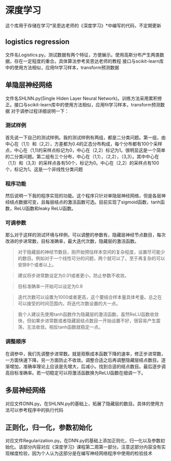 # 深度学习
这个库用于存储在学习*吴恩达老师的《深度学习》*中编写的代码，不定期更新
## logistics regression
文件名Logistics.py。测试数据有两个特征，方便展示。使用高斯分布产生两类数据，存在一定程度的重合。具体算法参考吴恩达老师的教程
接口与scikit-learn库中的使用方法相似，应用fit学习样本，transform预测数据
## 单隐层神经网络
文件名SHLNN.py(Single Hiden Layer Neural Network)。训练方法采用累积修正。接口与scikit-learn库中的使用方法相似，应用fit学习样本，transform预测数据
对于调参过程详细说明一下：
### 测试样例
首先说一下自己的测试样例。我的测试样例有两组，都是二分类问题。第一组，由中心在（1,1）和（2,2），方差都为0.4的正态分布构成，每个分布都有100个采样点，中心在（1,1)的采样点标记为0，中心在（2,2）标记为1。很明显这是一个简单的二分类问题。第二组有三个分布，中心在（1,1），（2,2），（3,3）。其中中心在（1,1）和（3,3）的采样点各有50个，标记为0。中心在（2,2）的采样点有100个，标记为1。这是一个非线性分类问题
### 程序功能
然后说明一下我的程序实现的功能。这个程序只针对单隐层神经网络，但是各层神经结点数据可变，且每层结点的激活函数可选。目前实现了sigmoid函数，tanh函数，ReLU函数和leaky ReLU函数。
### 可调参数
那么对于这样的测试环境与样例，可以调整的参数有，隐藏层神经节点数目，每次改进的步进常数，目标准确率，最大迭代次数，隐藏层的激活函数。
>对于隐藏层的神经节数目，刚开始预估样本空间的复杂程度，设置尽可能少的数目。例如对于一个线性可分的问题，两个就可以了。至于再复杂的可以安排8个或者以上。

>建议将步进常数设定为0.01或者更小，防止参数不收敛。

>目标准确率一开始可以设定为0.9

>迭代次数可以设置为1000或者更高，这个要结合样本量具体考量。总之在可以接受的时间范围内，将迭代次数设置的大一点。

>我个人建议先使用tanh函数作为隐藏层的激活函数。虽然ReLU函数收敛快，但如果步进常数或者隐藏层结点数目一开始设置不好，很容易产生震荡，无法收敛。相反tanh函数就稳定一点。

### 调整顺序
在调参中，我们先调整步进常数。就是观察成本函数下降的速率，修正步进常数，一方面快速下降，另一方面防止不收敛。调整合适之后再调整隐藏层结点数目。逐渐增加，准确率理论上应该是先增大，后减小。找到合适的结点数目。最后逐步调高目标准确率。若一切稳定可以将激活函数换为ReLU函数在细调一下。

## 多层神经网络
对应文件DNN.py。在SHLNN.py的基础上，拓展了隐藏层的数目。具体的使用方法可以参考程序中的执行代码

## 正则化，归一化，参数初始化
对应文件Regularization.py。在DNN.py的基础上添加正则化，归一化以及参数初始化。该部分内容对应《深度学习》课程第二周第一部分。注意这部分内容没有实现梯度检验，因为个人认为这部分是在编写神经网络程序中使用的检验技术